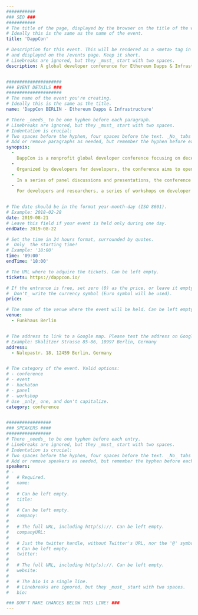 ```yaml
---
###########
### SEO ###
###########
# The title of the page, displayed by the browser on the title of the window.
# Ideally this is the same as the name of the event.
title: 'DappCon'

# Description for this event. This will be rendered as a <meta> tag in the HTML,
# and displayed on the /events page. Keep it short.
# Linebreaks are ignored, but they _must_ start with two spaces.
description: A global developer conference for Ethereum Dapps & Infrastructure


#####################
### EVENT DETAILS ###
#####################
# The name of the event you're creating.
# Ideally this is the same as the title.
name: 'DappCon BERLIN - Ethereum Dapps & Infrastructure'

# There _needs_ to be one hyphen before each paragraph.
# Linebreaks are ignored, but they _must_ start with two spaces.
# Indentation is crucial:
# Two spaces before the hyphen, four spaces before the text. _No_ tabs allowed.
# Add or remove paragraphs as needed, but remember the hyphen before each entry.
synopsis:
  -
    DappCon is a nonprofit global developer conference focusing on decentralized applications, tooling, and foundational infrastructure on Ethereum.
  -
    Organized by developers for developers, the conference aims to open critical discussions on the next generation of dapps and provide a learning opportunity for developers who strive to build Ethereum’s core infrastructure and applications.
  -
    In a series of panel discussions and presentations, the conference will facilitate discussions around different governance mechanisms, usability and security of self-sovereign authentication models, next steps in the development of decentralized exchanges, as well as recent developments and the way forward for different scaling solutions.
  -
    For developers and researchers, a series of workshops on developer tools will present updates and provide learning opportunities on dapp development and scaling solutions on Ethereum.


# The date should be in the format year-month-day (ISO 8601).
# Example: 2018-02-28
date: 2019-08-21
# Leave this field if your event is held only during one day.
endDate: 2019-08-22

# Set the time in 24 hours format, surrounded by quotes.
# _Only_ the starting time!
# Example: '18:00'
time: '09:00'
endTime: '18:00'

# The URL where to adquire the tickets. Can be left empty.
tickets: https://dappcon.io/

# If the entrance is free, set zero (0) as the price, or leave it empty.
# _Don't_ write the currency symbol (Euro symbol will be used).
price:

# The name of the venue where the event will be held. Can be left empty.
venue:
  - Funkhaus Berlin


# The address to link to a Google map. Please test the address on Google Maps.
# Example: Skalitzer Strasse 85-86, 10997 Berlin, Germany
address:
  - Nalepastr. 18, 12459 Berlin, Germany


# The category of the event. Valid options:
# - conference
# - event
# - hackaton
# - panel
# - workshop
# Use _only_ one, and don't capitalize.
category: conference


#################
### SPEAKERS ####
#################
# There _needs_ to be one hyphen before each entry.
# Linebreaks are ignored, but they _must_ start with two spaces.
# Indentation is crucial:
# Two spaces before the hyphen, four spaces before the text. _No_ tabs allowed.
# Add or remove speakers as needed, but remember the hyphen before each entry.
speakers:
# -
#   # Required.
#   name:
#
#   # Can be left empty.
#   title:
#
#   # Can be left empty.
#   company:
#
#   # The full URL, including http(s)://. Can be left empty.
#   companyURL:
#
#   # Just the twitter handle, without Twitter's URL, nor the '@' symbol.
#   # Can be left empty.
#   twitter:
#
#   # The full URL, including http(s)://. Can be left empty.
#   website:
#
#   # The bio is a single line.
#   # Linebreaks are ignored, but they _must_ start with two spaces.
#   bio:

### DON'T MAKE CHANGES BELOW THIS LINE! ###
---
```

<!-- ### DON'T MAKE CHANGES BELOW THIS LINE! ### -->

<Event-Content/>
